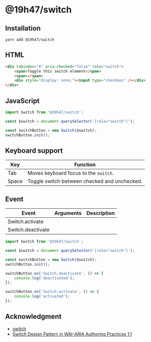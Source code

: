 # @19h47/switch

## Installation

```
yarn add @19h47/switch
```

## HTML

```html
<div tabindex="0" aria-checked="false" role="switch">
	<span>Toggle this switch element</span>
	<span></span>
	<div style="display: none;"><input type="checkbox" /></div>
</div>
```

## JavaScript

```javascript
import Switch from '@19h47/switch';

const $switch = document.querySelector('[role="switch"]');

const switchButton = new Switch($switch);
switchButton.init();
```

## Keyboard support

| Key   | Function                                     |
| ----- | -------------------------------------------- |
| Tab   | Moves keyboard focus to the `switch`.        |
| Space | Toggle switch between checked and unchecked. |

## Event

| Event             | Arguments | Description |
| ----------------- | --------- | ----------- |
| Switch.activate   |           |             |
| Switch.deactivate |           |             |

```javascript
import Switch from '@19h47/switch';

const $switch = document.querySelector('[role="switch"]');

const switchButton = new Switch($switch);
switchButton.init();

switchButton.on('Switch.deactivate', () => {
	console.log('deactivated');
});

switchButton.on('Switch.activate', () => {
	console.log('activated');
});
```

## Acknowledgment

-   [switch](https://rawgit.com/w3c/aria-practices/switch/examples/switch/switch.html)
-   [Switch Design Pattern in WAI-ARIA Authoring Practices 1.1](https://rawgit.com/w3c/aria-practices/switch/#switch)
